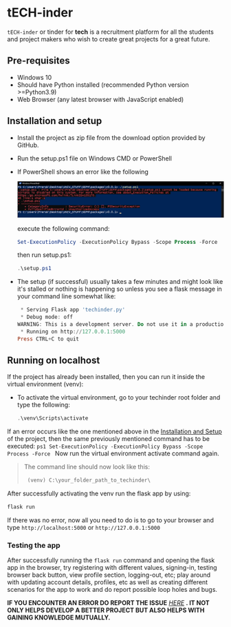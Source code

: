 # tECH-inder
`tECH-inder` or tinder for **tech** is a recruitment platform for all the students and project makers who wish to create great projects for a great future.

## Pre-requisites
- Windows 10
- Should have Python installed (recommended Python version >=Python3.9)
- Web Browser (any latest browser with JavaScript enabled)

## Installation and setup
- Install the project as zip file from the download option provided by GitHub.
- Run the setup.ps1 file on Windows CMD or PowerShell
- If PowerShell shows an error like the following

    [![ps1 script running error](https://github.com/prerakl123/tECH-inder/blob/main/pics/ps1%20script%20running%20error.png)](https://raw.githubusercontent.com/prerakl123/tECH-inder/main/pics/ps1%20script%20running%20error.png)

    execute the following command:
    ```ps1
    Set-ExecutionPolicy -ExecutionPolicy Bypass -Scope Process -Force
    ```
    
    then run setup.ps1:
    ```ps1
    .\setup.ps1
    ```
- The setup (if successful) usually takes a few minutes and might look like it's stalled or nothing is happening so unless you see a flask message in your command line somewhat like:
    ```ps1
     * Serving Flask app 'techinder.py'
     * Debug mode: off
    WARNING: This is a development server. Do not use it in a production deployment. Use a production WSGI server instead.
     * Running on http://127.0.0.1:5000
    Press CTRL+C to quit
    ```

## Running on localhost
If the project has already been installed, then you can run it inside the virtual environment (venv):
  - To activate the virtual environment, go to your techinder root folder and type the following:
    ```ps1
    .\venv\Scripts\activate
    ```
  If an error occurs like the one mentioned above in the [Installation and Setup](https://github.com/prerakl123/tECH-inder/edit/main/README.md#installation-and-setup) of the project, then the same previously mentioned command has to be executed:
    ```ps1
    Set-ExecutionPolicy -ExecutionPolicy Bypass -Scope Process -Force
    ```
  Now run the virtual environment activate command again.
  > The command line should now look like this:
  >  ```ps1
  >   (venv) C:\your_folder_path_to_techinder\
  >  ```
  After successfully activating the venv run the flask app by using:
  ```ps1
  flask run
  ```
  If there was no error, now all you need to do is to go to your browser and type `http://localhost:5000` or `http://127.0.0.1:5000`
  
### Testing the app
After successfully running the `flask run` command and opening the flask app in the browser, try registering with different values, signing-in, testing browser back button, view profile section, logging-out, etc; play around with updating account details, profiles, etc as well as creating different scenarios for the app to work and do report possible loop holes and bugs.

**IF YOU ENCOUNTER AN ERROR DO REPORT THE ISSUE** _[HERE](https://github.com/prerakl123/tECH-inder/issues)_
**. IT NOT ONLY HELPS DEVELOP A BETTER PROJECT BUT ALSO HELPS WITH GAINING KNOWLEDGE MUTUALLY.**
